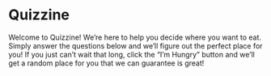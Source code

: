 # Quizzine
Welcome to Quizzine! We’re here to help you decide where you want to eat. Simply answer the questions below and we’ll figure out the perfect place for you! If you just can’t wait that long, click the “I’m Hungry” button and we’ll get a random place for you that we can guarantee is great!
